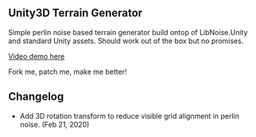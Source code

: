 Unity3D Terrain Generator 
---


Simple perlin noise based terrain generator build ontop of LibNoise.Unity and standard Unity assets.
Should work out of the box but no promises. 

[Video demo here](https://youtu.be/55BXqpLDkn4)

Fork me, patch me, make me better!


Changelog
---

* Add 3D rotation transform to reduce visible grid alignment in perlin noise. (Feb 21, 2020)
